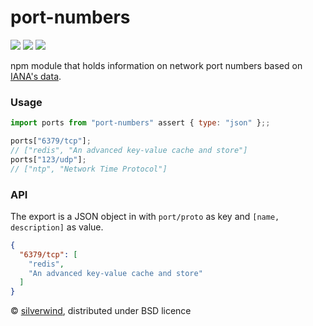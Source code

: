 # port-numbers
[![](https://img.shields.io/npm/v/port-numbers.svg?style=flat)](https://www.npmjs.org/package/port-numbers) [![](https://img.shields.io/npm/dm/port-numbers.svg)](https://www.npmjs.org/package/port-numbers) [![](https://packagephobia.com/badge?p=port-numbers)](https://packagephobia.com/result?p=port-numbers)

npm module that holds information on network port numbers based on [IANA's data](http://www.iana.org/assignments/service-names-port-numbers/service-names-port-numbers.xhtml).

### Usage
```js
import ports from "port-numbers" assert { type: "json" };;

ports["6379/tcp"];
// ["redis", "An advanced key-value cache and store"]
ports["123/udp"];
// ["ntp", "Network Time Protocol"]
```

### API

The export is a JSON object in with `port/proto` as key and `[name, description]` as value.

```json
{
  "6379/tcp": [
    "redis",
    "An advanced key-value cache and store"
  ]
}
```

© [silverwind](https://github.com/silverwind), distributed under BSD licence
